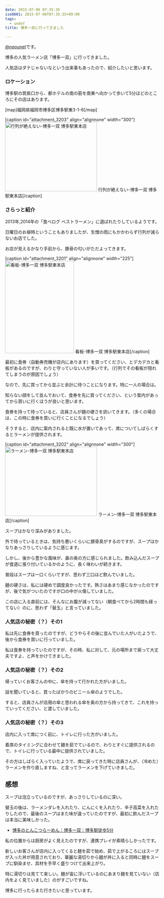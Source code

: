 ```yaml
---
date: 2015-07-06 07:35:35
iso8601: 2015-07-06T07:35:35+09:00
tags:
  - undef
title: 博多一双に行ってきました

---
```


<p><a href="https://twitter.com/nqounet">@nqounet</a>です。</p>

<p>博多の人気ラーメン店「博多一双」に行ってきました。</p>

<p>人気店はダテじゃないなという出来事もあったので、紹介したいと思います。</p>



<h3>ロケーション</h3>

<p>博多駅の筑紫口から、都ホテルの南の筋を南東へ向かって歩いて5分ほどのところにその店はあります。</p>

<p>[map]福岡県福岡市博多区博多駅東3-1-6[/map]</p>

<p>[caption id="attachment_3203" align="alignnone" width="300"]<a href="https://www.nqou.net/wp-content/uploads/2015/07/IMG_2404.jpg"><img src="https://www.nqou.net/wp-content/uploads/2015/07/IMG_2404-300x225.jpg" alt="行列が絶えない-博多一双 博多駅東本店" width="300" height="225" class="size-medium wp-image-3203" /></a> 行列が絶えない-博多一双 博多駅東本店[/caption]</p>

<h3>さらっと紹介</h3>

<p>2013年,2014年の「食べログ ベストラーメン」に選ばれたりしているようです。</p>

<p>日曜日のお昼時ということもありましたが、生憎の雨にもかかわらず行列が減らないお店でした。</p>

<p>お店が見えるかなり手前から、豚骨の匂いがただよってきます。</p>

<p>[caption id="attachment_3201" align="alignnone" width="225"]<a href="https://www.nqou.net/wp-content/uploads/2015/07/IMG_2399.jpg"><img src="https://www.nqou.net/wp-content/uploads/2015/07/IMG_2399-225x300.jpg" alt="看板-博多一双 博多駅東本店" width="225" height="300" class="size-medium wp-image-3201" /></a> 看板-博多一双 博多駅東本店[/caption]</p>

<p>最初に食券（自動券売機が店内にあります）を買ってください、とデカデカと看板があるのですが、わりと守っていない人が多いです。（行列でその看板が隠れてしまうのが原因でしょう）</p>

<p>なので、先に買ってから並ぶと余計に待つことになります。特に一人の場合は。</p>

<p>知らない顔をして並んでおいて、食券を先に買ってください、という案内があってから買いに行くほうが良いと思います。</p>

<p>食券を持って待っていると、店員さんが麺の硬さを訊いてきます。（多くの場合は、この時に食券を買いに行くことになるでしょう）</p>

<p>そうすると、店内に案内されると既に水が置いてあって、席についてしばらくするとラーメンが提供されます。</p>

<p>[caption id="attachment_3202" align="alignnone" width="300"]<a href="https://www.nqou.net/wp-content/uploads/2015/07/IMG_2401.jpg"><img src="https://www.nqou.net/wp-content/uploads/2015/07/IMG_2401-300x225.jpg" alt="ラーメン-博多一双 博多駅東本店" width="300" height="225" class="size-medium wp-image-3202" /></a> ラーメン-博多一双 博多駅東本店[/caption]</p>

<p>スープはかなり深みがありました。</p>

<p>外で待っているときは、気持ち悪いくらいに豚骨臭がするのですが、スープはかなりあっさりしているように感じます。</p>

<p>しかし、後から豊かな風味が、鼻の奥の方に感じられました。飲み込んだスープが食道に張り付いているかのように、長く味わいが続きます。</p>

<p>普段はスープは一口くらいですが、思わず三口ほど飲んでいました。</p>

<p>麺の硬さは、私には硬めで調度良かったです。熱さはあまり感じなかったのですが、後で気がついたのですが口の中が火傷していました。</p>

<p>この店に入る直前には、そんなにお腹が減ってない（朝食べてから2時間も経ってない）のに、思わず「替玉」と言っていました。</p>

<h3>人気店の秘密（？）その1</h3>

<p>私は先に食券を買ったのですが、どうやらその後に並んでいた人がいたようで、後から食券を買いに行っていました。</p>

<p>私は食券を持っていたのですが、その時、私に対して、元の場所まで戻って大丈夫ですよ、と声をかけてきました。</p>

<h3>人気店の秘密（？）その2</h3>

<p>帰っていくお客さんの中に、傘を持って行かれた方がいました。</p>

<p>話を聞いていると、買ったばかりのビニール傘のようでした。</p>

<p>すると、店員さんが店用の傘と思われる傘を奥の方から持ってきて、これを持っていってください、と渡していました。</p>

<h3>人気店の秘密（？）その3</h3>

<p>店内に入って席につく前に、トイレに行った方がいました。</p>

<p>着席のタイミングに合わせて麺を茹でているので、わりとすぐに提供されるので、トイレに行っている最中に提供されていました。</p>

<p>その方はしばらく入っていたようで、席に戻ってきた時に店員さんが、（冷めた）ラーメンを作り直しますね、と言ってラーメンを下げていきました。</p>

<h2>感想</h2>

<p>スープは泡立っているのですが、あっさりしているのに深い。</p>

<p>替玉の後は、ラーメンダレを入れたり、にんにくを入れたり、辛子高菜を入れたりしたので、最後のスープはまた味が違っていたのですが、最初に飲んだスープは本当に美味しかった。</p>

<ul>
<li><a href="http://www.hakata-issou.com/">博多のとんこつらーめん｜博多一双｜博多駅徒歩5分</a></li>
</ul>

<p>私の位置からは厨房がよく見えたのですが、連携プレイが素晴らしかったです。</p>

<p>新しいお客さんが店内に入ってくると麺を茹で始め、茹で上がるころにはスープが入った丼が用意されており、華麗な湯切りから麺が丼に入ると同時に麺をスープに馴染ませ、具材を手早く盛りつけて出来上がり。</p>

<p>特に湯切りは見てて楽しい。麺が宙に浮いているのにあまり麺を見ていない（店内をよく見ていました）のがすごいですね。</p>

<p>博多に行ったらまた行きたいと思っています。</p>
    	